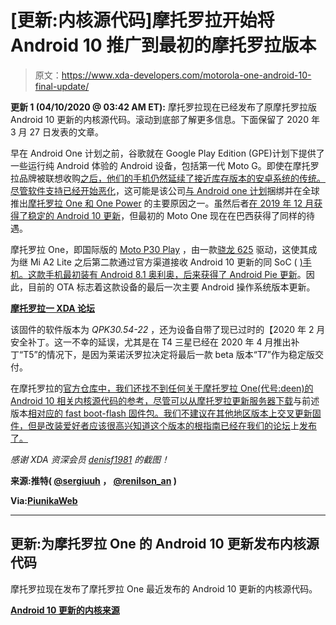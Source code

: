 # [更新:内核源代码]摩托罗拉开始将 Android 10 推广到最初的摩托罗拉版本

> 原文：<https://www.xda-developers.com/motorola-one-android-10-final-update/>

**更新 1 (04/10/2020 @ 03:42 AM ET):** 摩托罗拉现在已经发布了原摩托罗拉版 Android 10 更新的内核源代码。滚动到底部了解更多信息。下面保留了 2020 年 3 月 27 日发表的文章。

早在 Android One 计划之前，谷歌就在 Google Play Edition (GPE)计划下提供了一些运行纯 Android 体验的 Android 设备，包括第一代 Moto G。即使在摩托罗拉品牌被联想收购[之后，他们的手机仍然延续了接近库存版本的安卓系统的传统。尽管软件支持](https://www.xda-developers.com/report-lenovo-underestimated-motorola-revival-efforts-at-time-of-purchase/)[已经开始恶化](https://www.xda-developers.com/motorola-moto-g6-moto-e5-series-poor-software-support/)，这可能是该公司[与 Android one 计划](https://www.xda-developers.com/motorola-moto-x4-android-one-project-fi/)捆绑并在全球推出[摩托罗拉 One 和 One Power](https://www.xda-developers.com/motorola-one-motorola-one-power-android-one/) 的主要原因之一。虽然后者[在 2019 年 12 月获得了稳定的 Android 10 更新](https://www.xda-developers.com/motorola-one-powers-stable-android-10-update-rolling-out/)，但最初的 Moto One 现在在巴西获得了同样的待遇。

摩托罗拉 One，即国际版的 [Moto P30 Play](https://www.xda-developers.com/motorola-p30-play-iphone-x-notch-snapdragon-625/) ，由一款[骁龙 625](https://www.xda-developers.com/xiaomis-love-for-the-snapdragon-625-soc-has-hurt-yet-another-successor/) 驱动，这使其成为继 Mi A2 Lite 之后第二款通过官方渠道接收 Android 10 更新的同 SoC ( [)手机。这款手机最初装有 Android 8.1 奥利奥，后来](https://www.xda-developers.com/download-xiaomi-mi-a2-lite-official-android-10-update-sideload/)[获得了 Android Pie 更新](https://www.xda-developers.com/motorola-one-android-pie-update-mexico/)。因此，目前的 OTA 标志着这款设备的最后一次主要 Android 操作系统版本更新。

**[摩托罗拉一 XDA 论坛](https://forum.xda-developers.com/motorola-one)**

该固件的软件版本为 *QPK30.54-22* ，还为设备自带了现已过时的【2020 年 2 月安全补丁。这一不幸的延误，尤其是在 T4 三星已经在 2020 年 4 月推出补丁“T5”的情况下，是因为莱诺沃罗拉决定将最后一款 beta 版本“T7”作为稳定版交付。

在摩托罗拉的[官方仓库中，我们还找不到任何关于摩托罗拉 One(代号:deen)的 Android 10 相关内核源代码的参考，尽管可以从摩托罗拉更新服务器下载](https://github.com/MotorolaMobilityLLC/kernel-msm/releases)与前述版本[相对应的 fast boot-flash 固件包。我们不建议在其他地区版本上交叉更新固件，但是改装爱好者应该很高兴知道这个版本的根指南已经在我们的论坛](https://forum.xda-developers.com/showpost.php?p=82108073)上[发布了。](https://forum.xda-developers.com/motorola-one/how-to/stock-android-10-beta-root-magisk-t4071765)

*感谢 XDA 资深会员 [denisf1981](https://forum.xda-developers.com/member.php?u=6783449) 的截图！*

**来源:推特( [@sergiuuh](https://twitter.com/sergiuuh/status/1243007414405861378) ， [@renilson_an](https://twitter.com/renilson_an/status/1243192459351470087) )**

**Via:[PiunikaWeb](https://piunikaweb.com/2020/03/27/motorola-moto-one-android-10-update-live/)**

* * *

## 更新:为摩托罗拉 One 的 Android 10 更新发布内核源代码

摩托罗拉现在发布了摩托罗拉 One 最近发布的 Android 10 更新的内核源代码。

**[Android 10 更新的内核来源](https://github.com/MotorolaMobilityLLC/motorola-kernel/releases/tag/MMI-QPK30.54-22)**
